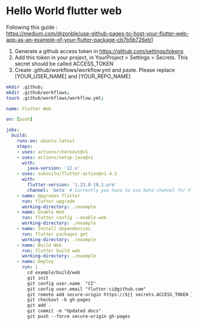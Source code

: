 # Hello World flutter web

Following this guide :<br/>
https://medium.com/@zonble/use-github-pages-to-host-your-flutter-web-app-as-an-example-of-your-flutter-package-cb7b5b726eb1

1. Generate a github access token in https://github.com/settings/tokens
2. Add this token in your project, in YourProject > Settings > Secrets. This secret should be called ACCESS_TOKEN
3. Create .github/workflows/workflow.yml and paste. Please replace [YOUR_USER_NAME] and [YOUR_REPO_NAME]
```bash
mkdir .github;
mkdir .github/workflows;
touch .github/workflows/workflow.yml;
```
```yaml
name: Flutter Web

on: [push]

jobs:
  build:
    runs-on: ubuntu-latest 
    steps:
    - uses: actions/checkout@v1
    - uses: actions/setup-java@v1
      with:
        java-version: '12.x'
    - uses: subosito/flutter-action@v1.4.1
      with:
        flutter-version: '1.23.0-18.1.pre'
        channel: 'beta' # Currently you have to use beta channel for Flutter web.
    - name: Upgrades flutter
      run: flutter upgrade
      working-directory: ./example
    - name: Enable Web
      run: flutter config --enable-web
      working-directory: ./example
    - name: Install dependencies
      run: flutter packages get
      working-directory: ./example
    - name: Build Web
      run: flutter build web
      working-directory: ./example
    - name: Deploy
      run: |
        cd example/build/web
        git init
        git config user.name  "CI"
        git config user.email "flutter-ci@github.com"
        git remote add secure-origin https://${{ secrets.ACCESS_TOKEN }}@github.com/dleurs/flutter_hello_world_web.git
        git checkout -b gh-pages
        git add .
        git commit -m "Updated docs"
        git push --force secure-origin gh-pages
```